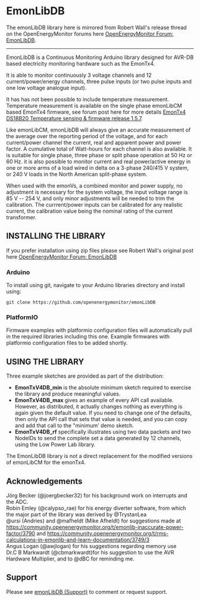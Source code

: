 # EmonLibDB

The emonLibDB library here is mirrored from Robert Wall's release thread on the OpenEnergyMonitor forums here [OpenEnergyMonitor Forum: EmonLibDB](https://community.openenergymonitor.org/t/emonlibdb-version-1-0-0/23535).

---

EmonLibDB is a Continuous Monitoring Arduino library designed for AVR-DB based electricity monitoring hardware such as the EmonTx4.

It is able to monitor continuously 3 voltage channels and 12 current/power/energy channels, three pulse inputs (or two pulse inputs and one low voltage analogue input).

It has has not been possible to include temperature measurement. Temperature measurement is available on the single phase emonLibCM based EmonTx4 firmware, see forum post here for more details [EmonTx4 DS18B20 Temperature sensing & firmware release 1.5.7](https://community.openenergymonitor.org/t/emontx4-ds18b20-temperature-sensing-firmware-release-1-5-7/23496).

Like emonLibCM, emonLibDB will always give an accurate measurement of the average over the reporting period of the voltage, and for each current/power channel the current, real and apparent power and power factor. A cumulative total of Watt-hours for each channel is also available. It is suitable for single phase, three phase or split phase operation at 50 Hz or 60 Hz. it is also possible to monitor current and real power/active energy in one or more arms of a load wired in delta on a 3-phase 240/415 V system, or 240 V loads in the North American split-phase system.

When used with the emonVs, a combined monitor and power supply, no adjustment is necessary for the system voltage, the input voltage range is 85 V -- 254 V, and only minor adjustments will be needed to trim the calibration. The currrent/power inputs can be calibrated for any realistic current, the calibration value being the nominal rating of the current transformer.

## INSTALLING THE LIBRARY

If you prefer installation using zip files please see Robert Wall's original post here [OpenEnergyMonitor Forum: EmonLibDB](https://community.openenergymonitor.org/t/emonlibdb-version-1-0-0/23535)

### Arduino

To install using git, navigate to your Arduino libraries directory and install using:

    git clone https://github.com/openenergymonitor/emonLibDB

### PlatformIO

Firmware examples with platformio configuration files will automatically pull in the required libraries including this one. Example firmwares with platformio configuration files to be added shortly.

## USING THE LIBRARY

Three example sketches are provided as part of the distribution:

- **EmonTxV4DB_min** is the absolute minimum sketch required to exercise the library and produce meaningful values.
- **EmonTxV4DB_max** gives an example of every API call available. However, as distributed, it actually changes nothing as everything is again given the default value. If you need to change one of the defaults, then only the API call that sets that value is needed, and you can copy and add that call to the "minimum' demo sketch.
- **EmonTxV4DB_rf** specifically illustrates using two data packets and two NodeIDs to send the complete set a data generated by 12 channels, using the Low Power Lab library.

The EmonLibDB library is not a direct replacement for the modified versions of emonLibCM for the emonTx4.

## Acknowledgements

Jörg Becker (@joergbecker32) for his background work on interrupts and the ADC.<br>
Robin Emley (@calypso_rae) for his energy diverter software, from which the major part of the library was derived by @TrystanLea<br>
@ursi (Andries) and @mafheldt (Mike Afheldt) for suggestions made at https://community.openenergymonitor.org/t/emonlib-inaccurate-power-factor/3790 and https://community.openenergymonitor.org/t/rms-calculations-in-emonlib-and-learn-documentation/3749/3<br>
Angus Logan (@awjlogan) for his suggestions regarding memory use<br>
Dr.C B Markwardt (@cbmarkwardt)for his suggestion to use the AVR Hardware Multiplier, and to @dBC for reminding me.<br>

## Support

Please see [emonLibDB (Support)](https://community.openenergymonitor.org/t/emonlibdb-support/23536) to comment or request support.
